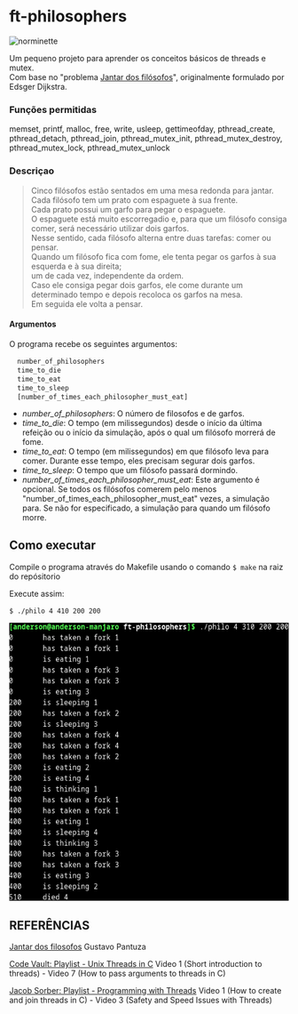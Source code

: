 # ft-philosophers
![norminette](https://github.com/andersonhsporto/ft-philosophers/workflows/norminette/badge.svg)

Um pequeno projeto para aprender os conceitos básicos de threads e mutex. <br>
Com base no "problema [Jantar dos filósofos](https://blog.pantuza.com/artigos/o-jantar-dos-filosofos-problema-de-sincronizacao-em-sistemas-operacionais)",
originalmente formulado por Edsger Dijkstra.

### Funções permitidas
memset, printf, malloc, free, write, usleep, gettimeofday, 
pthread_create, pthread_detach, pthread_join, pthread_mutex_init, 
pthread_mutex_destroy, pthread_mutex_lock, pthread_mutex_unlock

### Descriçao

> Cinco filósofos estão sentados em uma mesa redonda para jantar. <br>
> Cada filósofo tem um prato com espaguete à sua frente. <br>
> Cada prato possui um garfo para pegar o espaguete. <br>
> O espaguete está muito escorregadio e, para que um filósofo consiga comer, será necessário utilizar dois garfos. <br>
> Nesse sentido, cada filósofo alterna entre duas tarefas: comer ou pensar. <br>
> Quando um filósofo fica com fome, ele tenta pegar os garfos à sua esquerda e à sua direita; <br>
> um de cada vez, independente da ordem. <br>
> Caso ele consiga pegar dois garfos, ele come durante um determinado tempo e depois recoloca os garfos na mesa. <br>
> Em seguida ele volta a pensar.<br>

#### Argumentos 
O programa recebe os seguintes argumentos:
```
  number_of_philosophers 
  time_to_die 
  time_to_eat 
  time_to_sleep
  [number_of_times_each_philosopher_must_eat]
```
* _number_of_philosophers_: O número de filosofos e de garfos.
* _time_to_die_: O tempo (em milissegundos) desde o início da última refeição ou o início da simulação, após o qual um filósofo morrerá de fome. 
* _time_to_eat_: O tempo (em milissegundos) em que filósofo leva para comer. Durante esse tempo, eles precisam segurar dois garfos.
* _time_to_sleep_: O tempo que um filósofo passará dormindo.
* _number_of_times_each_philosopher_must_eat_: Este argumento é opcional. Se todos os filósofos comerem pelo menos "number_of_times_each_philosopher_must_eat" vezes, a simulação para. Se não for especificado, a simulação para quando um filósofo morre.

## Como executar
Compile o programa através do Makefile usando o comando ```$ make``` na raiz do repósitorio

Execute assim:
```
$ ./philo 4 410 200 200
```
<img src="https://github.com/andersonhsporto/ft-philosophers/blob/main/img/1.png" 
     width="600" 
     height="500" />
     
## REFERÊNCIAS
[Jantar dos filosofos](https://blog.pantuza.com/artigos/o-jantar-dos-filosofos-problema-de-sincronizacao-em-sistemas-operacionais) Gustavo Pantuza

[Code Vault: Playlist - Unix Threads in C](https://www.youtube.com/watch?v=d9s_d28yJq0&list=PLfqABt5AS4FmuQf70psXrsMLEDQXNkLq2) Video 1 (Short introduction to threads) - Video 7 (How to pass arguments to threads in C)

[Jacob Sorber: Playlist - Programming with Threads](https://www.youtube.com/watch?v=uA8X5zNOGw8&list=PL9IEJIKnBJjFZxuqyJ9JqVYmuFZHr7CFM) Video 1 (How to create and join threads in C) - Video 3 (Safety and Speed Issues with Threads)
